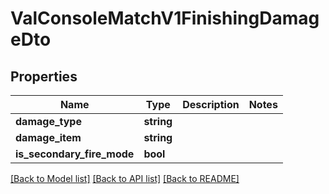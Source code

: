 # ValConsoleMatchV1FinishingDamageDto

## Properties
Name | Type | Description | Notes
------------ | ------------- | ------------- | -------------
**damage_type** | **string** |  | 
**damage_item** | **string** |  | 
**is_secondary_fire_mode** | **bool** |  | 

[[Back to Model list]](../README.md#documentation-for-models) [[Back to API list]](../README.md#documentation-for-api-endpoints) [[Back to README]](../README.md)


